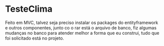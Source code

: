 # TesteClima

Feito em MVC, talvez seja preciso instalar os packages do entityframework e outros componentes, junto co o rar está o arquivo de banco, 
fiz algumas mudanças no banco para atender melhor a forma que eu construi, tudo que foi solicitado está no projeto.
